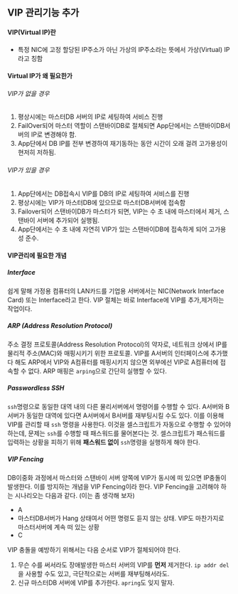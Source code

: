 ## VIP 관리기능 추가
#### VIP(Virtual IP)란
- 특정 NIC에 고정 할당된 IP주소가 아닌 가상의 IP주소라는 뜻에서 가상(Virtual) IP라고 칭함

#### Virtual IP가 왜 필요한가
###### VIP가 없을 경우
1. 평상시에는 마스터DB 서버의 IP로 세팅하여 서비스 진행
2. FailOver되어 마스터 역할이 스탠바이DB로 절체되면 App단에서는 스탠바이DB서버의 IP로 변경해야 함.
3. App단에서 DB IP를 전부 변경하여 재기동하는 동안 시간이 오래 걸려 고가용성이 현저히 저하됨.
###### VIP가 있을 경우
1. App단에서는 DB접속시 VIP를 DB의 IP로 세팅하여 서비스를 진행
1. 평상시에는 VIP가 마스터DB에 있으므로 마스터DB서버에 접속함
2. Failover되어 스탠바이DB가 마스터가 되면, VIP는 수 초 내에 마스터에서 제거, 스탠바이 서버에 추가되어 실행됨.
3. App단에서는 수 초 내에 자연히 VIP가 있는 스탠바이DB에 접속하게 되어 고가용성 준수.

#### VIP관리에 필요한 개념
##### Interface
쉽게 말해 가정용 컴퓨터의 LAN카드를 기업용 서버에서는 NIC(Network Interface Card) 또는 Interface라고 한다. 
VIP 절체는 바로 Interface에 VIP를 추가,제거하는 작업이다.
##### ARP (Address Resolution Protocol)
주소 결정 프로토콜(Address Resolution Protocol)의 약자로, 네트워크 상에서 IP를 물리적 주소(MAC)와 매핑시키기 위한 프로토콜.
VIP를 A서버의 인터페이스에 추가했다 해도 ARP에서 VIP와 A컴퓨터를 매핑시키지 않으면 외부에선 VIP로 A컴퓨터에 접속할 수 없다. 
ARP 매핑은 `arping`으로 간단히 실행할 수 있다.
##### Passwordless SSH
`ssh`명령으로 동일한 대역 내의 다른 물리서버에서 명령어를 수행할 수 있다. A서버와 B서버가 동일한 대역에 있다면 A서버에서 B서버를 재부팅시킬 수도 있다.
이를 이용해 VIP를 관리할 때 `ssh` 명령을 사용한다. 이것을 셀스크립트가 자동으로 수행할 수 있어야 하는데, 문제는 `ssh`를 수행할 때 패스워드를 물어본다는 것.
셀스크립트가 패스워드를 입력하는 상황을 피하기 위해 **패스워드 없이** `ssh`명령을 실행하게 해야 한다.
##### VIP Fencing
DB이중화 과정에서 마스터와 스탠바이 서버 양쪽에 VIP가 동시에 떠 있으면 IP충돌이 발생한다. 이를 방지하는 개념을 VIP Fencing이라 한다.
VIP Fencing을 고려해야 하는 시나리오는 다음과 같다. (이는 좀 생각해 보자)
- A
- 마스터DB서버가 Hang 상태여서 어떤 명령도 듣지 않는 상태. VIP도 마찬가지로 마스터서버에 계속 떠 있는 상황
- C    

VIP 충돌을 예방하기 위해서는 다음 순서로 VIP가 절체되어야 한다.
1. 무슨 수를 써서라도 장애발생한 마스터 서버의 VIP를 **먼저** 제거한다. `ip addr del`을 사용할 수도 있고, 극단적으로는 서버를 재부팅해서라도.
3. 신규 마스터DB 서버에 VIP를 추가한다. `apring`도 잊지 말자.
